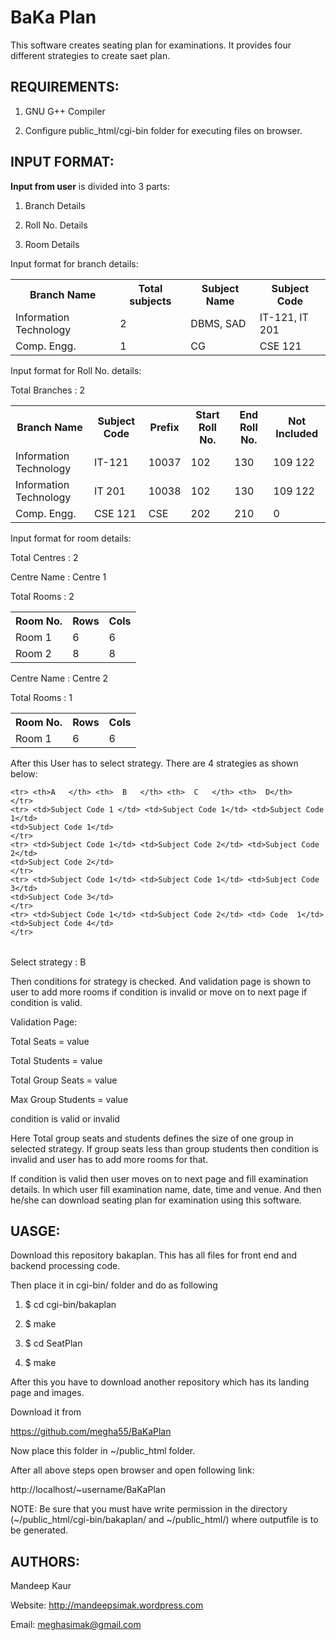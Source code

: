BaKa Plan
============

This software creates seating plan for examinations. It provides four different
strategies to create saet plan.

REQUIREMENTS:
----------------------------
1) GNU G++ Compiler

2) Configure public_html/cgi-bin folder for executing files on browser.


INPUT FORMAT:
----------------------------
<b>Input from user</b> is divided into 3 parts:

1) Branch Details

2) Roll No. Details

3) Room Details

Input format for branch details:

<table>
    <tr> <th> Branch Name </th> <th> Total subjects</th> <th> Subject Name</th>
        <th>Subject Code </th>
    </tr>
     <tr> <td> Information Technology </td> <td> 2</td> <td> DBMS, SAD</td>
        <td>IT-121, IT 201</td>
    </tr>
     <tr> <td> Comp. Engg. </td> <td> 1</td> <td> CG</td>
        <td>CSE 121 </td>
    </tr>


</table>

Input format for Roll No. details:

Total Branches : 2

<table>
    <tr> <th> Branch Name </th> <th> Subject Code</th> <th>Prefix</th> <th> Start Roll No.</th>
        <th>End Roll No. </th> <th> Not Included </th>
    </tr>
     <tr> <td> Information Technology </td> <td> IT-121</td> <td>10037 </td>
        <td>102</td> <td> 130 </td> <td> 109 122 </td>
    </tr>
     <tr> <td> Information Technology </td> <td> IT 201</td> <td>10038 </td>
        <td>102</td> <td> 130 </td> <td> 109 122 </td>
    </tr>
    </tr>
     <tr> <td> Comp. Engg. </td> <td> CSE 121</td> <td>CSE </td>
        <td>202</td> <td> 210 </td> <td>0 </td>
    </tr>


</table>


Input format for room details:

Total Centres : 2

Centre Name : Centre 1

Total Rooms : 2

<table>
    <tr> <th> Room No. </th> <th> Rows</th> <th> Cols</th>
    </tr>
    <tr> <td> Room 1 </td> <td> 6</td> <td>6 </td>
    </tr>
    <tr> <td> Room 2 </td> <td> 8</td> <td>8 </td>
    </tr>

</table>

Centre Name : Centre 2

Total Rooms : 1

<table>
    <tr> <th> Room No. </th> <th> Rows</th> <th> Cols</th>
    </tr>
    <tr> <td> Room 1 </td> <td> 6</td> <td>6 </td>
    </tr>

</table>

After this User has to select strategy. There are 4 strategies as shown below:

<table>

    <tr> <th>A	 </th> <th>  B	 </th> <th>  C	 </th> <th>  D</th>
    </tr>
    <tr> <td>Subject Code 1 </td> <td>Subject Code 1</td> <td>Subject Code  1</td> 
    <td>Subject Code 1</td>
    </tr>
    <tr> <td>Subject Code 1</td> <td>Subject Code 2</td> <td>Subject Code  2</td> 
    <td>Subject Code 2</td>
    </tr>
    <tr> <td>Subject Code 1</td> <td>Subject Code 1</td> <td>Subject Code  3</td> 
    <td>Subject Code 3</td>
    </tr>
    <tr> <td>Subject Code 1</td> <td>Subject Code 2</td> <td> Code  1</td> 
    <td>Subject Code 4</td>
    </tr>

</table>

Select strategy : B

Then conditions for strategy is checked. And validation page is shown to user 
to add more rooms if condition is invalid or move on to next page if condition 
is valid.

Validation Page:

Total Seats = value

Total Students = value

Total Group Seats = value

Max Group Students = value

condition is valid or invalid


Here Total group seats and students defines the size of one group in selected 
strategy. If group seats less than group students then condition is invalid
and user has to add more rooms for that.

If condition is valid then user moves on to next page and fill examination 
details. In which user fill examination name, date, time and venue.
And then he/she can download seating plan for examination using this software.

UASGE:
----------------------------
Download this repository bakaplan. This has all files for front end and backend 
processing code.

Then place it in cgi-bin/ folder and do as following

1) $ cd cgi-bin/bakaplan

2) $ make

3) $ cd SeatPlan

4) $ make

After this you have to download another repository which has its landing page
and images. 

Download it from

https://github.com/megha55/BaKaPlan

Now place this folder in ~/public_html folder.

After all above steps open browser and open following link:

http://localhost/~username/BaKaPlan

NOTE:    Be sure that you must have write permission in the directory
         (~/public_html/cgi-bin/bakaplan/ and ~/public_html/)
         where outputfile is to be generated.

AUTHORS:
----------------------------
Mandeep Kaur

Website: http://mandeepsimak.wordpress.com

Email: meghasimak@gmail.com

